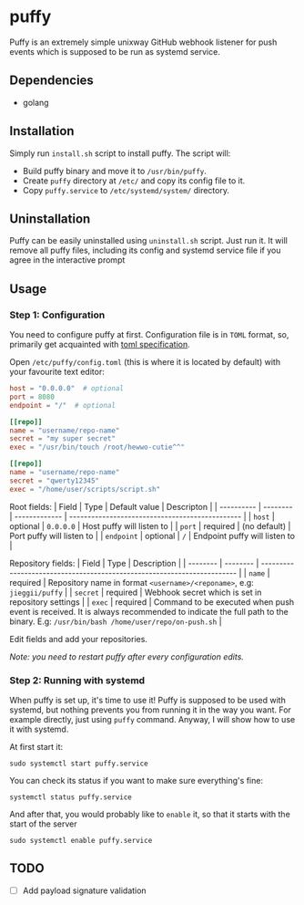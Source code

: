 # puffy
Puffy is an extremely simple unixway GitHub webhook listener for push events which is supposed to be run as systemd service.

## Dependencies
* golang

## Installation
Simply run `install.sh` script to install puffy. The script will:
* Build puffy binary and move it to `/usr/bin/puffy`.
* Create `puffy` directory at `/etc/` and copy its config file to it.
* Copy `puffy.service` to `/etc/systemd/system/` directory.

## Uninstallation
Puffy can be easily uninstalled using `uninstall.sh` script. Just run it.
It will remove all puffy files, including its config and systemd service file 
if you agree in the interactive prompt

## Usage
### Step 1: Configuration
You need to configure puffy at first. Configuration file is in `TOML` format, so, 
primarily get acquainted with [toml specification](https://github.com/kezhuw/toml-spec).

Open `/etc/puffy/config.toml` (this is where it is located by default) with your favourite text editor:
```toml
host = "0.0.0.0"  # optional
port = 8080
endpoint = "/"  # optional

[[repo]]
name = "username/repo-name"
secret = "my super secret"
exec = "/usr/bin/touch /root/hewwo-cutie^^"

[[repo]]
name = "username/repo-name"
secret = "qwerty12345"
exec = "/home/user/scripts/script.sh"
```

Root fields:
| Field      | Type     | Default value | Descripton                                      |
| ---------- | -------- | ------------- | ----------------------------------------------- |
| `host`     | optional | `0.0.0.0`     | Host puffy will listen to                       |
| `port`     | required | (no default)  | Port puffy will listen to                       |
| `endpoint` | optional | `/`           | Endpoint puffy will listen to                   |

Repository fields:
| Field    | Type     | Description                                                             |
| -------- | -------- | ----------------------------------------------------------------------- |
| `name`   | required | Repository name in format `<username>/<reponame>`, e.g: `jieggii/puffy` |
| `secret` | required | Webhook secret which is set in repository settings                      |
| `exec`   | required | Command to be executed when push event is received. It is always recommended to indicate the full path to the binary. E.g: `/usr/bin/bash /home/user/repo/on-push.sh` |


Edit fields and add your repositories.

_Note: you need to restart puffy after every configuration edits._

### Step 2: Running with systemd
When puffy is set up, it's time to use it! Puffy is supposed to be used with systemd, 
but nothing prevents you from running it in the way you want. 
For example directly, just using `puffy` command. Anyway, I will show how to use it with systemd.

At first start it:

`sudo systemctl start puffy.service`

You can check its status if you want to make sure everything's fine:

`systemctl status puffy.service`

And after that, you would probably like to `enable` it, so that it starts with the start of the server

`sudo systemctl enable puffy.service`

## TODO
- [ ] Add payload signature validation
